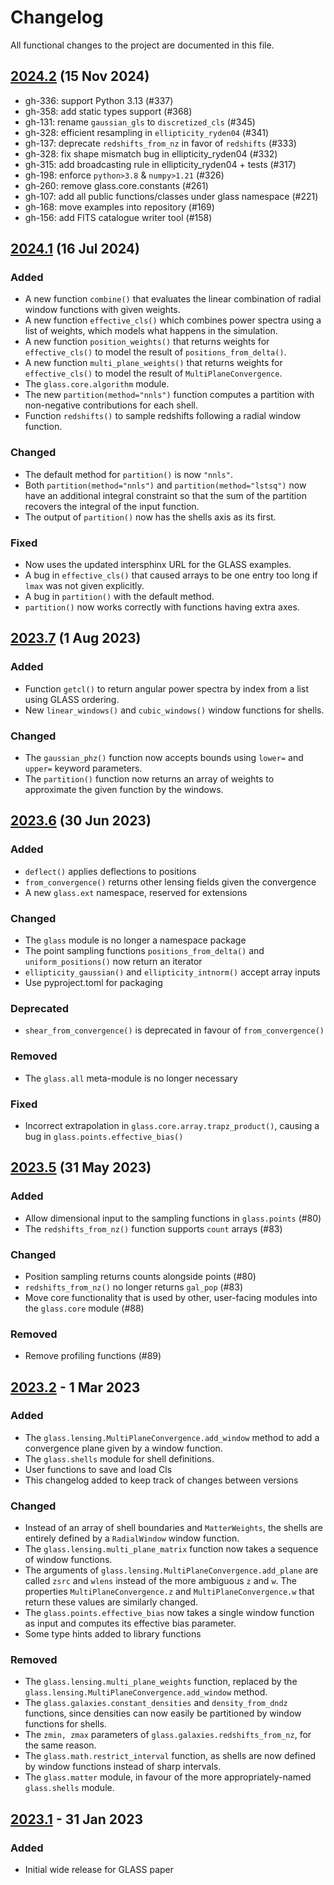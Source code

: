 <!-- markdownlint-disable MD024 -->

# Changelog

All functional changes to the project are documented in this file.

## [2024.2] (15 Nov 2024)

- gh-336: support Python 3.13 (#337)
- gh-358: add static types support (#368)
- gh-131: rename `gaussian_gls` to `discretized_cls` (#345)
- gh-328: efficient resampling in `ellipticity_ryden04` (#341)
- gh-137: deprecate `redshifts_from_nz` in favor of `redshifts` (#333)
- gh-328: fix shape mismatch bug in ellipticity_ryden04 (#332)
- gh-315: add broadcasting rule in ellipticity_ryden04 + tests (#317)
- gh-198: enforce `python>3.8` & `numpy>1.21` (#326)
- gh-260: remove glass.core.constants (#261)
- gh-107: add all public functions/classes under glass namespace (#221)
- gh-168: move examples into repository (#169)
- gh-156: add FITS catalogue writer tool (#158)

## [2024.1] (16 Jul 2024)

### Added

- A new function `combine()` that evaluates the linear combination of radial
  window functions with given weights.
- A new function `effective_cls()` which combines power spectra using a list of
  weights, which models what happens in the simulation.
- A new function `position_weights()` that returns weights for `effective_cls()`
  to model the result of `positions_from_delta()`.
- A new function `multi_plane_weights()` that returns weights for
  `effective_cls()` to model the result of `MultiPlaneConvergence`.
- The `glass.core.algorithm` module.
- The new `partition(method="nnls")` function computes a partition with
  non-negative contributions for each shell.
- Function `redshifts()` to sample redshifts following a radial window function.

### Changed

- The default method for `partition()` is now `"nnls"`.
- Both `partition(method="nnls")` and `partition(method="lstsq")` now have an
  additional integral constraint so that the sum of the partition recovers the
  integral of the input function.
- The output of `partition()` now has the shells axis as its first.

### Fixed

- Now uses the updated intersphinx URL for the GLASS examples.
- A bug in `effective_cls()` that caused arrays to be one entry too long if
  `lmax` was not given explicitly.
- A bug in `partition()` with the default method.
- `partition()` now works correctly with functions having extra axes.

## [2023.7] (1 Aug 2023)

### Added

- Function `getcl()` to return angular power spectra by index from a list using
  GLASS ordering.
- New `linear_windows()` and `cubic_windows()` window functions for shells.

### Changed

- The `gaussian_phz()` function now accepts bounds using `lower=` and `upper=`
  keyword parameters.
- The `partition()` function now returns an array of weights to approximate the
  given function by the windows.

## [2023.6] (30 Jun 2023)

### Added

- `deflect()` applies deflections to positions
- `from_convergence()` returns other lensing fields given the convergence
- A new `glass.ext` namespace, reserved for extensions

### Changed

- The `glass` module is no longer a namespace package
- The point sampling functions `positions_from_delta()` and
  `uniform_positions()` now return an iterator
- `ellipticity_gaussian()` and `ellipticity_intnorm()` accept array inputs
- Use pyproject.toml for packaging

### Deprecated

- `shear_from_convergence()` is deprecated in favour of `from_convergence()`

### Removed

- The `glass.all` meta-module is no longer necessary

### Fixed

- Incorrect extrapolation in `glass.core.array.trapz_product()`, causing a bug
  in `glass.points.effective_bias()`

## [2023.5] (31 May 2023)

### Added

- Allow dimensional input to the sampling functions in `glass.points` (#80)
- The `redshifts_from_nz()` function supports `count` arrays (#83)

### Changed

- Position sampling returns counts alongside points (#80)
- `redshifts_from_nz()` no longer returns `gal_pop` (#83)
- Move core functionality that is used by other, user-facing modules into the
  `glass.core` module (#88)

### Removed

- Remove profiling functions (#89)

## [2023.2] - 1 Mar 2023

### Added

- The `glass.lensing.MultiPlaneConvergence.add_window` method to add a
  convergence plane given by a window function.
- The `glass.shells` module for shell definitions.
- User functions to save and load Cls
- This changelog added to keep track of changes between versions

### Changed

- Instead of an array of shell boundaries and `MatterWeights`, the shells are
  entirely defined by a `RadialWindow` window function.
- The `glass.lensing.multi_plane_matrix` function now takes a sequence of window
  functions.
- The arguments of `glass.lensing.MultiPlaneConvergence.add_plane` are called
  `zsrc` and `wlens` instead of the more ambiguous `z` and `w`. The properties
  `MultiPlaneConvergence.z` and `MultiPlaneConvergence.w` that return these
  values are similarly changed.
- The `glass.points.effective_bias` now takes a single window function as input
  and computes its effective bias parameter.
- Some type hints added to library functions

### Removed

- The `glass.lensing.multi_plane_weights` function, replaced by the
  `glass.lensing.MultiPlaneConvergence.add_window` method.
- The `glass.galaxies.constant_densities` and `density_from_dndz` functions,
  since densities can now easily be partitioned by window functions for shells.
- The `zmin, zmax` parameters of `glass.galaxies.redshifts_from_nz`, for the
  same reason.
- The `glass.math.restrict_interval` function, as shells are now defined by
  window functions instead of sharp intervals.
- The `glass.matter` module, in favour of the more appropriately-named
  `glass.shells` module.

## [2023.1] - 31 Jan 2023

### Added

- Initial wide release for GLASS paper

[2024.2]: https://github.com/glass-dev/glass/compare/v2024.1...v2024.2
[2024.1]: https://github.com/glass-dev/glass/compare/v2023.7...v2024.1
[2023.7]: https://github.com/glass-dev/glass/compare/v2023.6...v2023.7
[2023.6]: https://github.com/glass-dev/glass/compare/v2023.5...v2023.6
[2023.5]: https://github.com/glass-dev/glass/compare/v2023.2...v2023.5
[2023.2]: https://github.com/glass-dev/glass/compare/v2023.1...v2023.2
[2023.1]: https://github.com/glass-dev/glass/releases/tag/v2023.1
